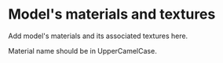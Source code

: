 # Model's materials and textures
Add model's materials and its associated textures here.

Material name should be in UpperCamelCase.
